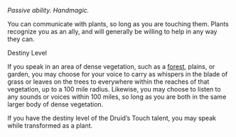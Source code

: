*Passive ability. Handmagic.*

You can communicate with plants, so long as you are touching them. Plants recognize you as an ally, and will generally be willing to help in any way they can.

<div class="destiny-level">Destiny Level</div class="destiny-level">

If you speak in an area of dense vegetation, such as a [forest](Forests), plains, or garden, you may choose for your voice to carry as whispers in the blade of grass or leaves on the trees to everywhere within the reaches of that vegetation, up to a 100 mile radius. Likewise, you may choose to listen to any sounds or voices within 100 miles, so long as you are both in the same larger body of dense vegetation.

If you have the destiny level of the Druid’s Touch talent, you may speak while transformed as a plant.
